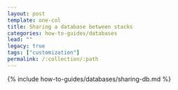 ```yaml
---
layout: post
template: one-col
title: Sharing a database between stacks
categories: how-to-guides/databases
lead: ""
legacy: true
tags: ["customization"]
permalink: /:collection/:path
---
```

{% include how-to-guides/databases/sharing-db.md %}